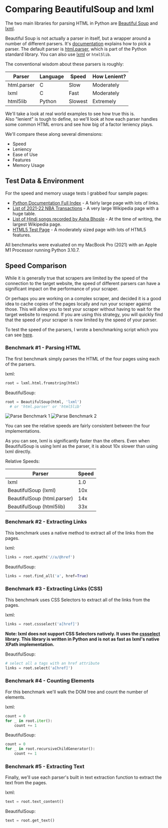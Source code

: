 # Comparing BeautifulSoup and lxml

The two main libraries for parsing HTML in Python are [Beautiful Soup](https://www.crummy.com/software/BeautifulSoup/) and [lxml](http://lxml.de/).

Beautiful Soup is not actually a parser in itself, but a wrapper around a number of different parsers. It's [documentation](https://www.crummy.com/software/BeautifulSoup/bs4/doc/#installing-a-parser) explains how to pick a parser.  The default parser is [html.parser](https://docs.python.org/3/library/html.parser.html), which is part of the Python standard library. You can also use [lxml](http://lxml.de/) or `html5lib`.

The conventional wisdom about these parsers is roughly:

| Parser | Language | Speed | How Lenient? |
| --- | --- | --- | --- |
| html.parser | C | Slow | Moderately |
| lxml | C | Fast | Moderately |
| html5lib | Python | Slowest | Extremely |

We'll take a look at real world examples to see how true this is.  
Also "lenient" is tough to define, so we'll look at how each parser handles some common HTML errors and see how big of a factor leniency plays.

We'll compare these along several dimensions:

* Speed
* Leniency
* Ease of Use
* Features
* Memory Usage

## Test Data & Environment

For the speed and memory usage tests I grabbed four sample pages:

* [Python Documentation Full Index](https://docs.python.org/3/genindex-all.html) - A fairly large page with lots of links.
* [List of 2021-22 NBA Transactions](https://en.wikipedia.org/wiki/List_of_2021%E2%80%9322_NBA_season_transactions) - A very large Wikipedia page with a huge table.
* [List of Hindi songs recorded by Asha Bhosle](https://en.wikipedia.org/wiki/List_of_Hindi_songs_recorded_by_Asha_Bhosle) - At the time of writing, the largest Wikipedia page.
* [HTML5 Test Page](https://html5test.com/index.html) - A moderately sized page with lots of HTML5 features.

All benchmarks were evaluated on my MacBook Pro (2021) with an Apple M1 Processor running Python 3.10.7.

## Speed Comparison

While it is generally true that scrapers are limited by the speed of the connection to the target website, the speed of different parsers can have a significant impact on the performance of your scraper.

Or perhaps you are working on a complex scraper, and decided it is a good idea to cache copies of the pages locally and run your scraper against those. This will allow you to test your scraper without having to wait for the target website to respond.
If you are using this strategy, you will quickly find that the speed of your scraper is now limited by the speed of your parser.

To test the speed of the parsers, I wrote a benchmarking script which you can see [here](#TODO).

### Benchmark #1 - Parsing HTML

The first benchmark simply parses the HTML of the four pages using each of the parsers.

lxml:
```python
root = lxml.html.fromstring(html)
```
BeautifulSoup:
```python
root = BeautifulSoup(html, 'lxml')
  # or 'html.parser' or 'html5lib'
```

![Parse Benchmark 1](speed-benchmark1.png)
![Parse Benchmark 2](speed-benchmark2.png)

You can see the relative speeds are fairly consistent between the four implementations.

As you can see, lxml is significantly faster than the others.  Even when BeautifulSoup is using lxml as the parser, it is about 10x slower than using lxml directly.

Relative Speeds:

| Parser | Speed |
| --- | --- |
| lxml | 1.0 |
| BeautifulSoup (lxml) | 10x |
| BeautifulSoup (html.parser) | 14x |
| BeautifulSoup (html5lib) | 33x |

### Benchmark #2 - Extracting Links

This benchmark uses a native method to extract all of the links from the pages.

lxml:

```python
links = root.xpath('//a/@href')
```

BeautifulSoup:

```python
links = root.find_all('a', href=True)
```

### Benchmark #3 - Extracting Links (CSS)

This benchmark uses CSS Selectors to extract all of the links from the pages.

lxml:

```python
links = root.cssselect('a[href]')
```

**Note: lxml does not support CSS Selectors natively.  It uses the [cssselect](https://pypi.org/project/cssselect/) library.  This library is written in Python and is not as fast as lxml's native XPath implementation.**

BeautifulSoup:

```python
# select all a tags with an href attribute
links = root.select('a[href]')
```

### Benchmark #4 - Counting Elements

For this benchmark we'll walk the DOM tree and count the number of elements.

lxml:

```python
count = 0
for _ in root.iter():
    count += 1
```

BeautifulSoup:

```python
count = 0
for _ in root.recursiveChildGenerator():
    count += 1
```

### Benchmark #5 - Extracting Text

Finally, we'll use each parser's built in text extraction function to extract the text from the pages.

lxml:

```python
text = root.text_content()
```

BeautifulSoup:

```python
text = root.get_text()
```
